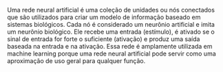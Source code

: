Uma rede neural artificial é uma coleção de unidades ou nós conectados que são utilizados para criar um modelo de informação baseado em sistemas biológicos. Cada nó é considerado um neurônio artificial e imita um neurônio biológico. Ele recebe uma entrada (estímulo), é ativado se o sinal de entrada for forte o suficiente (ativação) e produz uma saída baseada na entrada e na ativação. Essa rede é amplamente utilizada em machine learning porque uma rede neural artificial pode servir como uma aproximação de uso geral para qualquer função.
